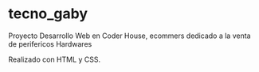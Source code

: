 # tecno_gaby
Proyecto Desarrollo Web en Coder House, ecommers dedicado a la venta de perifericos Hardwares

Realizado con HTML y CSS.
